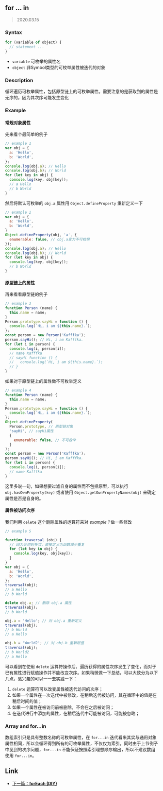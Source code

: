 ## for ... in

> 2020.03.15

### Syntax

```javascript
for (variable of object) {
  // statement ...
}
```

+ `variable` 可枚举的属性名
+ `object` 非Symbol类型的可枚举属性被迭代的对象

### Description

循环遍历可枚举属性，包括原型链上的可枚举属性。需要注意的是获取到的属性是无序的，因为其次序可能发生变化


### Example

#### 常规对象属性
先来看个最简单的例子
```javascript
// example 1
var obj = {
  a: 'Hello',
  b: 'World',
};
console.log(obj.a); // Hello
console.log(obj.b); // World
for (let key in obj) {
  console.log(key, obj[key]);
  // a Hello
  // b World
}
```

然后将默认可枚举的 `obj.a` 属性用 `Object.defineProperty` 重新定义一下
```javascript
// example 2
var obj = {
  a: 'Hello',
  b: 'World',
}
Object.defineProperty(obj, 'a', {
  enumerable: false, // obj.a变为不可枚举
});
console.log(obj.a); // Hello
console.log(obj.b); // World
for (let key in obj) {
  console.log(key, obj[key]);
  // b World
}
```

#### 原型链上的属性
再来看看原型链的例子
```javascript
// example 3
function Person (name) {
  this.name = name;
}
Person.prototype.sayHi = function () {
  console.log(`Hi, i am ${this.name}.`);
};
const person = new Person('Kafffka');
person.sayHi(); // Hi, i am Kafffka.
for (let i in person) {
  console.log(i, person[i]);
  // name Kafffka
  // sayHi function () {
  //   console.log(`Hi, i am ${this.name}.`);
  // }
}
```

如果对于原型链上的属性做不可枚举定义
```javascript
// example 4
function Person (name) {
  this.name = name;
}
Person.prototype.sayHi = function () {
  console.log(`Hi, i am ${this.name}.`);
};
Object.defineProperty(
  Person.prototype, // 原型链对象
  'sayHi', // sayHi属性
  {
    enumerable: false, // 不可枚举
  }
);
const person = new Person('Kafffka');
person.sayHi(); // Hi, i am Kafffka.
for (let i in person) {
  console.log(i, person[i]);
  // name Kafffka
}
```
这里多说一句，如果想要过滤自身的属性而不包括原型，可以执行 `obj.hasOwnProperty(key)` 或者使用 `Object.getOwnPropertyNames(obj)` 来确定属性是否是自身的。

#### 属性被访问次序

我们利用 `delete` 这个删除属性的运算符来对 *example 1* 做一些修改
```javascript
// example 5

function traversal (obj) {
  // 因为会用到多次，直接定义为函数减少重复
  for (let key in obj) {
    console.log(key, obj[key]);
  }
}
var obj = {
  a: 'Hello',
  b: 'World',
};
traversal(obj);
// a Hello
// b World

delete obj.a; // 删除 obj.a 属性
traversal(obj);
// b World

obj.a = 'Hello'; // 对 obj.a 重新定义
traversal(obj);
// b World
// a Hello

obj.b = 'World2'; // 对 obj.b 重新赋值
traversal(obj);
// b World2
// a Hello
```
可以看到在使用 `delete` 运算符操作后，遍历获得的属性次序发生了变化，而对于已有属性进行赋值操作并不能改变次序。如果稍微做一下总结，可以大致分为以下几点，感兴趣的可以一一去实践一下：

1. `delete` 运算符可以改变属性被迭代访问的次序；
2. 如果一个属性在一次迭代中被修改，在稍后迭代被访问，其在循环中的值是在稍后时间的值；
3. 如果一个属性在被访问前被删除，不会在之后被访问；
4. 在迭代进行中添加的属性，在稍后迭代中可能被访问，可能被忽略；

### Array and for...in

数组索引只是具有整数名称的可枚举属性，在 `for...in` 迭代看来其实与通用对象属性相同，所以会循环得到所有的可枚举属性，不仅仅为索引，同时由于上节例子中见到的次序问题，`for...in` 不能保证按照索引理想顺序输出，所以不建议数组使用 `for...in`。

## Link

+ [下一篇：**forEach (DIY)**](./DIY/forEach.md)